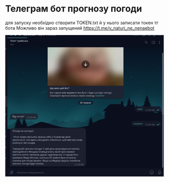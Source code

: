 # Телеграм бот прогнозу погоди

для запуску необхідно створити TOKEN.txt й у нього записати токен тг бота
Можливо він зараз запущений
https://t.me/v_naturi_ne_nenaebot

![plot](./bot_works.png)